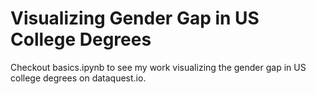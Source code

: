 # Visualizing Gender Gap in US College Degrees
Checkout basics.ipynb to see my work visualizing the gender gap in US college degrees on dataquest.io.

